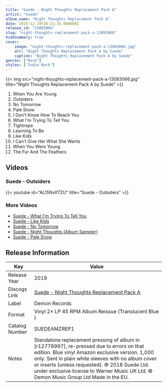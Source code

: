 ```yaml
---
title: "Suede - Night Thoughts Replacement Pack A"
artist: "Suede"
album_name: "Night Thoughts Replacement Pack A"
date: 2019-12-19T20:21:35.000000Z
release_id: "13083066"
slug: "night-thoughts-replacement-pack-a-13083066"
hideSummary: true
cover:
    image: "night-thoughts-replacement-pack-a-13083066.jpg"
    alt: "Night Thoughts Replacement Pack A by Suede"
    caption: "Night Thoughts Replacement Pack A by Suede"
genres: ["Rock"]
styles: ["Indie Rock"]
---
```


{{< img src="night-thoughts-replacement-pack-a-13083066.jpg" title="Night Thoughts Replacement Pack A by Suede" >}}

<!-- section break -->

1. When You Are Young
2. Outsiders
3. No Tomorrow
4. Pale Snow
5. I Don't Know How To Reach You
6. What I'm Trying To Tell You
7. Tightrope
8. Learning To Be
9. Like Kids
10. I Can't Give Her What She Wants
11. When You Were Young
12. The Fur And The Feathers

<!-- section break -->




## Videos
### Suede - Outsiders
{{< youtube id="AL15Nvlf7ZU" title="Suede - Outsiders" >}}<br>

### More Videos

- [Suede - What I'm Trying To Tell You](https://www.youtube.com/watch?v=so7PZl_1vOM)
- [Suede - Like Kids](https://www.youtube.com/watch?v=q3pVPrfOc2g)
- [Suede  - No Tomorrow](https://www.youtube.com/watch?v=ZHQRz_15s3g)
- [Suede - Night Thoughts (Album Sampler)](https://www.youtube.com/watch?v=d5conz2AbJk)
- [Suede  - Pale Snow](https://www.youtube.com/watch?v=ir9RgLZuIfY)


## Release Information
|  Key           | Value                                                |
| ---------------| ---------------------------------------------------- |
| Release Year   | 2019                                   |
| Discogs Link   | [Suede - Night Thoughts Replacement Pack A](https://www.discogs.com/release/13083066-Suede-Night-Thoughts-Replacement-Pack-A) |
| Label          | Demon Records |
| Format         | Vinyl 2× LP 45 RPM Album Reissue (Translucent Blue ) |
| Catalog Number | SUEDEAMZREP1 |
| Notes | Standalone replacement pressing of album in [r12778997], re-pressed due to errors on that edition.   Blue vinyl Amazon exclusive version. 1,000 only.  Sent in plain white sleeves with no album cover or inserts (unless requested).   ℗ 2016 Suede Ltd. under exclusive license to Warner Music UK Ltd. © Demon Music Group Ltd Made in the EU. |